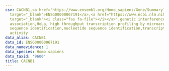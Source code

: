 ```yaml
---
csv: CACNB1,<a href="https://www.ensembl.org/Homo_sapiens/Gene/Summary?db=core;g=ENSG00000067191"
  target="_blank">ENSG00000067191</a>,<a href="https://www.ncbi.nlm.nih.gov/pubmed/17216044"
  target="_blank"><i class="fas fa-file"></i></a>",genetic interference,functional
  association,HeLa, high throughput transcription profiling by microarray,nucleotide
  sequence identification,nucleotide sequence identification,transcriptional regulation,up-regulates
  activity
data_alias: CACNB1
data_id: ENSG00000067191
data_numevidence: 1
data_species: Homo sapiens
data_taxid: '9606'
title: CACNB1
---
```

